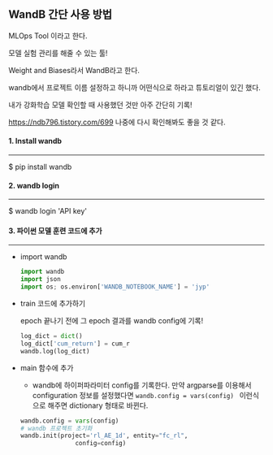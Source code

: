 ## WandB 간단 사용 방법 

MLOps Tool 이라고 한다.

모델 실험 관리를 해줄 수 있는 툴!

Weight and Biases라서 WandB라고 한다.



wandb에서 프로젝트 이름 설정하고 하니까 어떤식으로 하라고 튜토리얼이 있긴 했다.

내가 강화학습 모델 확인할 때 사용했던 것만 아주 간단히 기록!

https://ndb796.tistory.com/699  나중에 다시 확인해봐도 좋을 것 같다.

  

#### 1. Install wandb

---

$ pip install wandb



#### 2. wandb login

---

$ wandb login 'API key'



#### 3. 파이썬 모델 훈련 코드에 추가

---

- import wandb

  ```python
  import wandb
  import json
  import os; os.environ['WANDB_NOTEBOOK_NAME'] = 'jyp'
  ```

- train 코드에 추가하기 

  epoch 끝나기 전에 그 epoch 결과를 wandb config에 기록!

  ```python
  log_dict = dict()
  log_dict['cum_return'] = cum_r
  wandb.log(log_dict)
  ```

- main 함수에 추가

  - wandb에 하이퍼파라미터 config를 기록한다. 만약 argparse를 이용해서 configuration 정보를 설정했다면 ` wandb.config = vars(config)  ` 이런식으로 해주면 dictionary 형태로 바뀐다.

  ```python
  wandb.config = vars(config)
  # wandb 프로젝트 초기화
  wandb.init(project='rl_AE_1d', entity="fc_rl",
                 config=config)
  ```

  